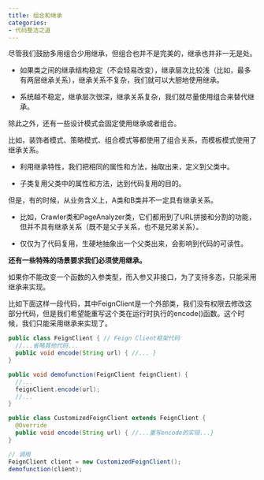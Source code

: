 ```yaml
---
title: 组合和继承
categories: 
- 代码整洁之道
---
```


尽管我们鼓励多用组合少用继承，但组合也并不是完美的，继承也并非一无是处。

* 如果类之间的继承结构稳定（不会轻易改变），继承层次比较浅（比如，最多有两层继承关系），继承关系不复杂，我们就可以大胆地使用继承。

* 系统越不稳定，继承层次很深，继承关系复杂，我们就尽量使用组合来替代继承。

除此之外，还有一些设计模式会固定使用继承或者组合。

比如，装饰者模式、策略模式、组合模式等都使用了组合关系，而模板模式使用了继承关系。

* 利用继承特性，我们把相同的属性和方法，抽取出来，定义到父类中。

* 子类复用父类中的属性和方法，达到代码复用的目的。

但是，有的时候，从业务含义上，A类和B类并不一定具有继承关系。

* 比如，Crawler类和PageAnalyzer类，它们都用到了URL拼接和分割的功能，但并不具有继承关系（既不是父子关系，也不是兄弟关系）。

* 仅仅为了代码复用，生硬地抽象出一个父类出来，会影响到代码的可读性。

**还有一些特殊的场景要求我们必须使用继承。**

如果你不能改变一个函数的入参类型，而入参又非接口，为了支持多态，只能采用继承来实现。

比如下面这样一段代码，其中FeignClient是一个外部类，我们没有权限去修改这部分代码，但是我们希望能重写这个类在运行时执行的encode()函数。这个时候，我们只能采用继承来实现了。

```java
public class FeignClient { // Feign Client框架代码
  //...省略其他代码...
  public void encode(String url) { //... }
}

public void demofunction(FeignClient feignClient) {
  //...
  feignClient.encode(url);
  //...
}

public class CustomizedFeignClient extends FeignClient {
  @Override
  public void encode(String url) { //...重写encode的实现...}
}

// 调用
FeignClient client = new CustomizedFeignClient();
demofunction(client);
```
